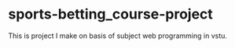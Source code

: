 # sports-betting_course-project
This is project I make on basis of subject web programming in vstu.


